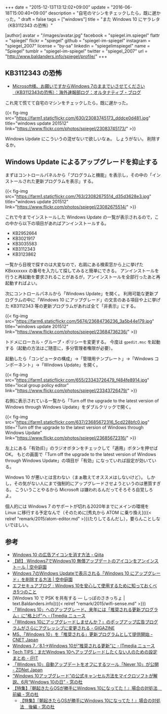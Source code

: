 +++
date = "2015-12-13T13:12:02+09:00"
update = "2016-06-18T15:00:40+09:00"
description = "自宅のマシンをチェックしたら，既に遅かった。"
draft = false
tags = ["windows"]
title = "また Windows 10 にヤラレタ（KB3112343 の恐怖）"

[author]
  avatar = "/images/avatar.jpg"
  facebook = "spiegel.im.spiegel"
  flattr = "spiegel"
  flickr = "spiegel"
  github = "spiegel-im-spiegel"
  instagram = "spiegel_2007"
  license = "by-sa"
  linkedin = "spiegelimspiegel"
  name = "Spiegel"
  tumblr = "spiegel-im-spiegel"
  twitter = "spiegel_2007"
  url = "http://www.baldanders.info/spiegel/profile/"
+++

## KB3112343 の恐怖

- [Microsoft様、お願いですからWindows 7のままでいさせてください（KB3112343の恐怖）：海外速報部ログ：オルタナティブ・ブログ](http://blogs.itmedia.co.jp/burstlog/2015/12/microsoftwindows_7kb3112343.html)

これ見て慌てて自宅のマシンをチェックしたら，既に遅かった。

{{< fig-img src="https://farm1.staticflickr.com/630/23083745173_dddce0d481.jpg" title="windows update 201512" link="https://www.flickr.com/photos/spiegel/23083745173/" >}}

Windows Update にこういうの混ぜないで欲しいなぁ。
しょうがない。
削除するか。

## Windows Update によるアップグレードを抑止する

まずはコントロールパネルから「プログラムと機能」を表示し，その中の「インストールされた更新プログラムを表示」する。

{{< fig-img src="https://farm1.staticflickr.com/763/23082675514_d35d3628e3.jpg" title="windows update 201512" link="https://www.flickr.com/photos/spiegel/23082675514/" >}}

これで今までインストールした Windows Update の一覧が表示されるので，この中から以下の項目があればアンインストールする。

- KB2952664
- KB3021917
- KB3035583
- KB3112343
- KB3123862

一覧から目視で探すのは大変なので，右肩にある検索窓から上に挙げた KBxxxxxxx の番号を入力して探してみると簡単にできる。
アンインストールを行うと再起動を要求されることがあるが，アンインストールを全部行ったあと再起動すればよい。

次にコントロールパネルから「Windows Update」を開く。
利用可能な更新プログラムの中に「Windows 10 にアップグレード」の文言のある項目や上に挙げた KB3112343 等の更新プログラムがあれば全て「非表示」にする。

{{< fig-img src="https://farm6.staticflickr.com/5674/23684736236_3a5b44e179.jpg" title="windows update 201512" link="https://www.flickr.com/photos/spiegel/23684736236/" >}}

トドメにローカル・グループ・ポリシーを変更する。
今度は `gpedit.msc` を起動する（起動の方法はご随意に，多分管理者権限が必要）。

起動したら「コンピュータの構成」→「管理用テンプレート」→「Windows コンポーネント」→「Windows Update」を開く。

{{< fig-img src="https://farm1.staticflickr.com/655/23343726479_f484fe8914.jpg" title="local group policy editor" link="https://www.flickr.com/photos/spiegel/23343726479/" >}}

右側に表示されている一覧から「Turn off the upgrade to the latest version of Windows through Windows Update」をダブルクリックで開く。

{{< fig-img src="https://farm1.staticflickr.com/637/23685672316_5cd228bfc0.jpg" title="Turn off the upgrade to the latest version of Windows through Windows Update" link="https://www.flickr.com/photos/spiegel/23685672316/" >}}

左上にある「有効(E)」のラジオボタンをチェックして「適用」ボタンを押せば OK。
もとの画面で「Turn off the upgrade to the latest version of Windows through Windows Update」の項目が「有効」になっていれば設定が効いている。

Windows 10 が悪いとは言わない（まぁ敢えてオススメはしないけど）。
しかし，その気がない人にまで強制的にアップグレードさせようというのは悪質すぎる。
こういうことやるから Microsoft は嫌われるんだってそろそろ自覚しろよ。

個人的には Windows 7 のサポートが切れる2020年までにメインの環境を Linux に移行する予定なんで（そのために[秀丸から ATOM に乗り換え]({{< relref "remark/2015/atom-editor.md" >}})たりしてるんだし），要らんことしないでほしい。

## 参考

- [Windows 10 の広告アイコンを消す方法 - Qiita](http://qiita.com/spiegel-im-spiegel/items/bbc91030c26bc3c799f7)
- [【続】 Windows7でWindows10 無償アップデートのアイコンをアンインストール | 空中庭園](http://fortune-work.com/2015/windows10-2.html)
- [Windows 7のWindows Updateで表示される「Windows 10 にアップグレード」を削除する方法 | 空中庭園](http://fortune-work.com/2015/windows10-4.html)
- [エフセキュアブログ : Windows 10を安心して使用するために知っておくべき5つのこと](http://blog.f-secure.jp/archives/50752605.html)
- [Windows 10 で PSK を共有する — しっぽのさきっちょ | text.Baldanders.info]({{< relref "remark/2015/wifi-sense.md" >}})
- [「Windows 10」へのアップグレード、来年には「推奨される更新プログラム」に“格上げ”へ - ITmedia ニュース](http://www.itmedia.co.jp/news/articles/1511/02/news076.html)
- [「Windows 10にアップグレードしませんか？」のポップアップ広告プログラムがさらにアグレッシブに変更される - GIGAZINE](http://gigazine.net/news/20160113-new-kb3035583/)
- [MS、「Windows 10」を「推奨される」更新プログラムとして提供開始 - CNET Japan](http://japan.cnet.com/news/service/35077208/)
- [Windows 7／8.1→Windows 10が“推奨される更新”に - ITmedia ニュース](http://www.itmedia.co.jp/news/articles/1602/02/news081.html)
- [Tech TIPS：まだWindows 10へアップグレードしたくない人のための設定まとめ - ＠IT](http://www.atmarkit.co.jp/ait/articles/1603/18/news047.html)
- [「Windows 10」自動アップデートをオフにするツール「Never 10」が公開 - ZDNet Japan](http://japan.zdnet.com/article/35080272/)
- [“Windows 10アップグレード”の公式キャンセル方法をマイクロソフトが解説、6月“Windows 10の日” - 窓の杜](http://forest.watch.impress.co.jp/docs/news/1004723.html)
- [【特集】『朝起きたらOSが勝手にWindows 10になってた！』場合の対処法　前編 - 窓の杜](http://forest.watch.impress.co.jp/docs/special/1004285.html)
    - [【特集】『朝起きたらOSが勝手にWindows 10になってた！』場合の対処法　後編 - 窓の杜](http://forest.watch.impress.co.jp/docs/special/1004476.html)
